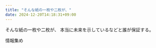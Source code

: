 ```yaml
---
title: "そんな紙の一枚や二枚が、"
date: 2024-12-20T14:18:31+09:00
---
```

そんな紙の一枚や二枚が、
本当に未来を示しているなどと誰が保証する。

情報集め
